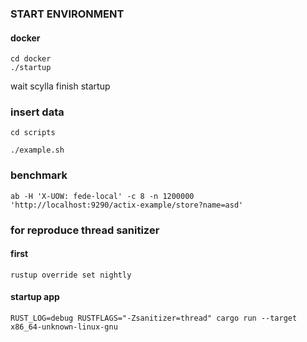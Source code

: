 ### START ENVIRONMENT

#### docker

```
cd docker
./startup
```

wait scylla finish startup

### insert data

```
cd scripts

./example.sh
```

### benchmark

```
ab -H 'X-UOW: fede-local' -c 8 -n 1200000 'http://localhost:9290/actix-example/store?name=asd'
```


### for reproduce thread sanitizer

#### first 

```
rustup override set nightly
```

#### startup app
```
RUST_LOG=debug RUSTFLAGS="-Zsanitizer=thread" cargo run --target x86_64-unknown-linux-gnu
```
